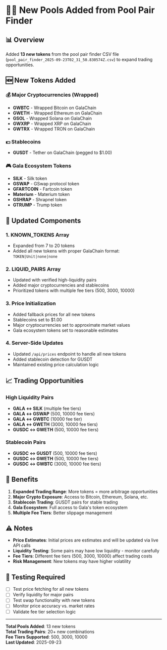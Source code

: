 # 🏊‍♂️ New Pools Added from Pool Pair Finder

## 📊 Overview
Added **13 new tokens** from the pool pair finder CSV file (`pool_pair_finder_2025-09-23T02_31_50.830574Z.csv`) to expand trading opportunities.

## 🆕 New Tokens Added

### 💰 Major Cryptocurrencies (Wrapped)
- **GWBTC** - Wrapped Bitcoin on GalaChain
- **GWETH** - Wrapped Ethereum on GalaChain  
- **GSOL** - Wrapped Solana on GalaChain
- **GWXRP** - Wrapped XRP on GalaChain
- **GWTRX** - Wrapped TRON on GalaChain

### 💵 Stablecoins
- **GUSDT** - Tether on GalaChain (pegged to $1.00)

### 🎮 Gala Ecosystem Tokens
- **SILK** - Silk token
- **GSWAP** - GSwap protocol token
- **GFARTCOIN** - Fartcoin token
- **Materium** - Materium token
- **GSHRAP** - Shrapnel token
- **GTRUMP** - Trump token

## 🔄 Updated Components

### 1. **KNOWN_TOKENS Array**
- Expanded from 7 to 20 tokens
- Added all new tokens with proper GalaChain format: `TOKEN|Unit|none|none`

### 2. **LIQUID_PAIRS Array**
- Updated with verified high-liquidity pairs
- Added major cryptocurrencies and stablecoins
- Prioritized tokens with multiple fee tiers (500, 3000, 10000)

### 3. **Price Initialization**
- Added fallback prices for all new tokens
- Stablecoins set to $1.00
- Major cryptocurrencies set to approximate market values
- Gala ecosystem tokens set to reasonable estimates

### 4. **Server-Side Updates**
- Updated `/api/prices` endpoint to handle all new tokens
- Added stablecoin detection for GUSDT
- Maintained existing price calculation logic

## 📈 Trading Opportunities

### High Liquidity Pairs
- **GALA ↔ SILK** (multiple fee tiers)
- **GALA ↔ GSWAP** (500, 10000 fee tiers)
- **GALA ↔ GWBTC** (10000 fee tier)
- **GALA ↔ GWETH** (3000, 10000 fee tiers)
- **GUSDC ↔ GWETH** (500, 10000 fee tiers)

### Stablecoin Pairs
- **GUSDC ↔ GUSDT** (500, 10000 fee tiers)
- **GUSDC ↔ GWETH** (500, 10000 fee tiers)
- **GUSDC ↔ GWBTC** (3000, 10000 fee tiers)

## 🎯 Benefits

1. **Expanded Trading Range**: More tokens = more arbitrage opportunities
2. **Major Crypto Exposure**: Access to Bitcoin, Ethereum, Solana, etc.
3. **Stablecoin Trading**: GUSDT pairs for stable trading
4. **Gala Ecosystem**: Full access to Gala's token ecosystem
5. **Multiple Fee Tiers**: Better slippage management

## ⚠️ Notes

- **Price Estimates**: Initial prices are estimates and will be updated via live API calls
- **Liquidity Testing**: Some pairs may have low liquidity - monitor carefully
- **Fee Tiers**: Different fee tiers (500, 3000, 10000) affect trading costs
- **Risk Management**: New tokens may have higher volatility

## 🧪 Testing Required

- [ ] Test price fetching for all new tokens
- [ ] Verify liquidity for major pairs
- [ ] Test swap functionality with new tokens
- [ ] Monitor price accuracy vs. market rates
- [ ] Validate fee tier selection logic

---

**Total Pools Added**: 13 new tokens  
**Total Trading Pairs**: 20+ new combinations  
**Fee Tiers Supported**: 500, 3000, 10000  
**Last Updated**: 2025-09-23

